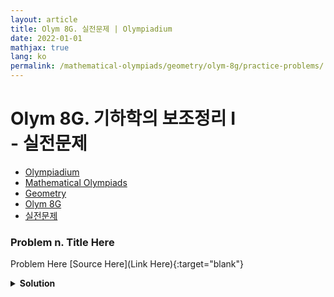 ```yaml
---
layout: article
title: Olym 8G. 실전문제 | Olympiadium
date: 2022-01-01
mathjax: true
lang: ko
permalink: /mathematical-olympiads/geometry/olym-8g/practice-problems/
---
```

# Olym 8G. 기하학의 보조정리 I <br> <ssup> - 실전문제</ssup>

<ul class="breadcrumb">
	<li><a href="{{ site.url }}">Olympiadium</a></li> 
	<li><a href="{{ site.url }}mathematical-olympiads/">Mathematical Olympiads</a></li> 
	<li><a href="{{ site.url }}mathematical-olympiads/geometry/">Geometry</a></li> 
	<li><a href="{{ site.url }}mathematical-olympiads/geometry/olym-8g/">Olym 8G</a></li> 
	<li><a href="{{ site.url }}mathematical-olympiads/geometry/olym-8g/practice-problems/">실전문제</a></li>
</ul>

### Problem n. Title Here
<blueboard> Problem Here </blueboard>
[Source Here](Link Here){:target="blank"}
<pinkborder><details>
<summary><b>Solution</b></summary>
Solution Here. 
</details></pinkborder>
